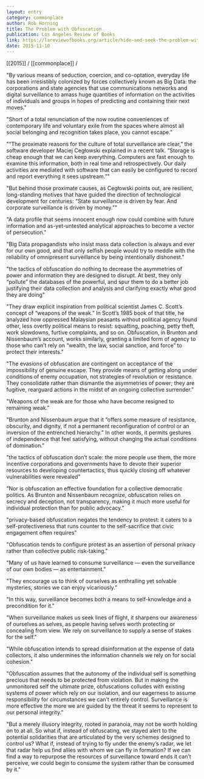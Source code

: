 ```yaml
---
layout: entry
category: commonplace
author: Rob Horning
title: The Problem with Obfuscation
publication: Los Angeles Review of Books
link: https://lareviewofbooks.org/article/hide-and-seek-the-problem-with-obfuscation/
date: 2015-11-10
---
```


[[2015]] / [[commonplace]] / 

"By various means of seduction, coercion, and co-optation, everyday life has been irresistibly colonized by forces collectively known as Big Data: the corporations and state agencies that use communications networks and digital surveillance to amass huge quantities of information on the activities of individuals and groups in hopes of predicting and containing their next moves."
 
"Short of a total renunciation of the now routine conveniences of contemporary life and voluntary exile from the spaces where almost all social belonging and recognition takes place, you cannot escape."

"“The proximate reasons for the culture of total surveillance are clear,” the software developer Maciej Cegłowski explained in a recent talk. “Storage is cheap enough that we can keep everything. Computers are fast enough to examine this information, both in real time and retrospectively. Our daily activities are mediated with software that can easily be configured to record and report everything it sees upstream.”"

"But behind those proximate causes, as Cegłowski points out, are resilient, long-standing motives that have guided the direction of technological development for centuries: “State surveillance is driven by fear. And corporate surveillance is driven by money.”"

"A data profile that seems innocent enough now could combine with future information and as-yet-untested analytical approaches to become a vector of persecution."

"Big Data propagandists who insist mass data collection is always and ever for our own good, and that only selfish people would try to meddle with the reliability of omnipresent surveillance by being intentionally dishonest."
 
"the tactics of obfuscation do nothing to decrease the asymmetries of power and information they are designed to disrupt. At best, they only “pollute” the databases of the powerful, and spur them to do a better job justifying their data collection and analysis and clarifying exactly what good they are doing"

"They draw explicit inspiration from political scientist James C. Scott’s concept of “weapons of the weak.” In Scott’s 1985 book of that title, he analyzed how oppressed Malaysian peasants without political agency found other, less overtly political means to resist: squatting, poaching, petty theft, work slowdowns, furtive complaints, and so on. Obfuscation, in Brunton and Nissenbaum’s account, works similarly, granting a limited form of agency to those who can’t rely on “wealth, the law, social sanction, and force” to protect their interests."

"The evasions of obfuscation are contingent on acceptance of the impossibility of genuine escape. They provide means of getting along under conditions of enemy occupation, not strategies of revolution or resistance. They consolidate rather than dismantle the asymmetries of power; they are fugitive, rearguard actions in the midst of an ongoing collective surrender."

"Weapons of the weak are for those who have become resigned to remaining weak."
 
"Brunton and Nissenbaum argue that it “offers some measure of resistance, obscurity, and dignity, if not a permanent reconfiguration of control or an inversion of the entrenched hierarchy.” In other words, it permits gestures of independence that feel satisfying, without changing the actual conditions of domination."

"the tactics of obfuscation don’t scale: the more people use them, the more incentive corporations and governments have to devote their superior resources to developing countertactics, thus quickly closing off whatever vulnerabilities were revealed"

"Nor is obfuscation an effective foundation for a collective democratic politics. As Brunton and Nissenbaum recognize, obfuscation relies on secrecy and deception, not transparency, making it much more useful for individual protection than for public advocacy."
 
"privacy-based obfuscation negates the tendency to protest: it caters to a self-protectiveness that runs counter to the self-sacrifice that civic engagement often requires"

"Obfuscation tends to configure protest as an assertion of personal privacy rather than collective public risk-taking."

"Many of us have learned to consume surveillance — even the surveillance of our own bodies — as entertainment."

"They encourage us to think of ourselves as enthralling yet solvable mysteries, stories we can enjoy vicariously."

"In this way, surveillance becomes both a means to self-knowledge and a precondition for it."

"When surveillance makes us seek lines of flight, it sharpens our awareness of ourselves as selves, as people having selves worth protecting or concealing from view. We rely on surveillance to supply a sense of stakes for the self."

"While obfuscation intends to spread disinformation at the expense of data collectors, it also undermines the information channels we rely on for social cohesion."

"Obfuscation assumes that the autonomy of the individual self is something precious that needs to be protected from violation. But in making the unmonitored self the ultimate prize, obfuscations colludes with existing systems of power which rely on our isolation, and our eagerness to assume responsibility for circumstances we can’t entirely control. Surveillance is more effective the more we are guided by the threat it seems to represent to our personal integrity."

"But a merely illusory integrity, rooted in paranoia, may not be worth holding on to at all. So what if, instead of obfuscating, we stayed alert to the potential solidarities that are articulated by the very schemes designed to control us? What if, instead of trying to fly under the enemy’s radar, we let that radar help us find allies with whom we can fly in formation? If we can find a way to repurpose the resources of surveillance toward ends it can’t perceive, we could begin to consume the system rather than be consumed by it."
